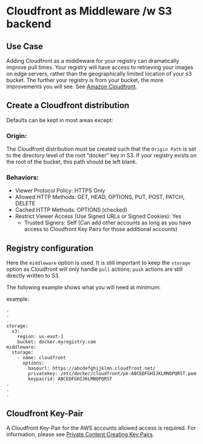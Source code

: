 # Cloudfront as Middleware /w S3 backend

## Use Case
Adding Cloudfront as a middleware for your registry can dramatically improve pull times. Your registry will have access to retrieving your images on edge servers, rather than the geographically limited location of your s3 bucket. The further your registry is from your bucket, the more improvements you will see. See [Amazon Cloudfront](https://aws.amazon.com/cloudfront/details/).

## Create a Cloudfront distribution
Defaults can be kept in most areas except:

### Origin:

The Cloudfront distribution must be created such that the `Origin Path` is set to the directory level of the root "docker" key in S3. If your registry exists on the root of the bucket, this path should be left blank.



### Behaviors:
  - Viewer Protocol Policy: HTTPS Only
  - Allowed HTTP Methods: GET, HEAD, OPTIONS, PUT, POST, PATCH, DELETE
  - Cached HTTP Methods: OPTIONS (checked)
  - Restrict Viewer Access (Use Signed URLs or Signed Cookies): Yes
    - Trusted Signers: Self (Can add other accounts as long as you have access to Cloudfront Key Pairs for those additional accounts)

## Registry configuration
Here the `middleware` option is used. It is still important to keep the `storage` option as Cloudfront will only handle `pull` actions; `push` actions are still directly written to S3.

The following example shows what you will need at minimum:

example:
```
.
.
.
storage:
  s3:
    region: us-east-1
    bucket: docker.myregistry.com
middleware:
  storage:
    - name: cloudfront
      options:
        baseurl: https://abcdefghijklmn.cloudfront.net/
        privatekey: /etc/docker/cloudfront/pk-ABCEDFGHIJKLMNOPQRST.pem
        keypairid: ABCEDFGHIJKLMNOPQRST
.
.
.
```

## Cloudfront Key-Pair
A Cloudfront Key-Pair for the AWS accounts allowed access is required. For information, please see [Private Content Creating Key Pairs](http://docs.aws.amazon.com/AmazonCloudFront/latest/DeveloperGuide/private-content-trusted-signers.html#private-content-creating-cloudfront-key-pairs).
